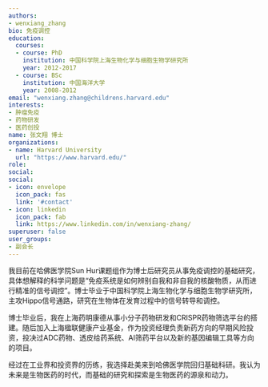 ```yaml
---
authors:
- wenxiang_zhang
bio: 免疫调控
education:
  courses:
  - course: PhD
    institution: 中国科学院上海生物化学与细胞生物学研究所
    year: 2012-2017
  - course: BSc
    institution: 中国海洋大学
    year: 2008-2012
email: "wenxiang.zhang@childrens.harvard.edu"
interests:
- 肿瘤免疫
- 药物研发
- 医药创投
name: 张文翔 博士
organizations:
- name: Harvard University
  url: "https://www.harvard.edu/"
role: 
social:
social:
- icon: envelope
  icon_pack: fas
  link: '#contact'
- icon: linkedin
  icon_pack: fab
  link: https://www.linkedin.com/in/wenxiang-zhang/
superuser: false
user_groups:
- 副会长
---
```


我目前在哈佛医学院Sun Hur课题组作为博士后研究员从事免疫调控的基础研究，具体想解释的科学问题是“免疫系统是如何辨别自我和非自我的核酸物质，从而进行精准的信号调控”。博士毕业于中国科学院上海生物化学与细胞生物学研究所，主攻Hippo信号通路，研究在生物体在发育过程中的信号转导和调控。

博士毕业后，我在上海药明康德从事小分子药物研发和CRISPR药物筛选平台的搭建。随后加入上海楹联健康产业基金，作为投资经理负责新药方向的早期风险投资，投决过ADC药物、透皮给药系统、AI筛药平台以及新的基因编辑工具等方向的项目。

经过在工业界和投资界的历练，我选择赴美来到哈佛医学院回归基础科研。我认为未来是生物医药的时代，而基础的研究和探索是生物医药的源泉和动力。